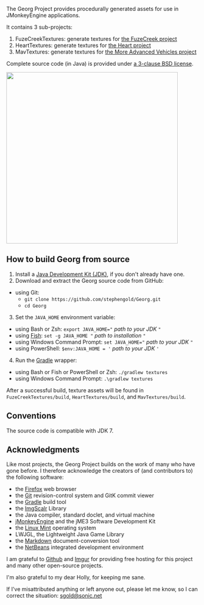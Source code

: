 The Georg Project provides procedurally generated assets
for use in JMonkeyEngine applications.

It contains 3 sub-projects:

1. FuzeCreekTextures: generate textures for [the FuzeCreek project][fuzecreek]
2. HeartTextures: generate textures for [the Heart project][heart]
3. MavTextures: generate textures for [the More Advanced Vehicles project][mav]

Complete source code (in Java) is provided under
[a 3-clause BSD license][license].

<img height="450" src="https://i.imgur.com/4B5J8jU.png">

<a name="build"></a>

## How to build Georg from source

1. Install a [Java Development Kit (JDK)][adoptium],
   if you don't already have one.
2. Download and extract the Georg source code from GitHub:
  + using Git:
    + `git clone https://github.com/stephengold/Georg.git`
    + `cd Georg`
3. Set the `JAVA_HOME` environment variable:
  + using Bash or Zsh: `export JAVA_HOME="` *path to your JDK* `"`
  + using [Fish]: `set -g JAVA_HOME "` *path to installation* `"`
  + using Windows Command Prompt: `set JAVA_HOME="` *path to your JDK* `"`
  + using PowerShell: `$env:JAVA_HOME = '` *path to your JDK* `'`
4. Run the [Gradle] wrapper:
  + using Bash or Fish or PowerShell or Zsh: `./gradlew textures`
  + using Windows Command Prompt: `.\gradlew textures`

After a successful build,
texture assets will be found in `FuzeCreekTextures/build`,
`HeartTextures/build`, and `MavTextures/build`.

<a name="conventions"></a>

## Conventions

The source code is compatible with JDK 7.


<a name="acks"></a>

## Acknowledgments

Like most projects, the Georg Project builds on the work of many who
have gone before.  I therefore acknowledge the creators of (and contributors to)
the following software:

+ the [Firefox] web browser
+ the [Git] revision-control system and GitK commit viewer
+ the [Gradle] build tool
+ the [ImgScalr] Library
+ the Java compiler, standard doclet, and virtual machine
+ [jMonkeyEngine][jme] and the jME3 Software Development Kit
+ the [Linux Mint][mint] operating system
+ LWJGL, the Lightweight Java Game Library
+ the [Markdown] document-conversion tool
+ the [NetBeans] integrated development environment

I am grateful to [Github] and [Imgur]
for providing free hosting for this project
and many other open-source projects.

I'm also grateful to my dear Holly, for keeping me sane.

If I've misattributed anything or left anyone out, please let me know, so I can
correct the situation: sgold@sonic.net


[adoptium]: https://adoptium.net/releases.html "Adoptium Project"
[ant]: https://ant.apache.org "Apache Ant Project"
[bsd3]: https://opensource.org/licenses/BSD-3-Clause "3-Clause BSD License"
[firefox]: https://www.mozilla.org/en-US/firefox "Firefox"
[fish]: https://fishshell.com/ "Fish command-line shell"
[fuzecreek]: https://github.com/stephengold/FuzeCreek "Fuze Creek Project"
[git]: https://git-scm.com "Git"
[github]: https://github.com "GitHub"
[gradle]: https://gradle.org "Gradle Project"
[heart]: https://github.com/stephengold/Heart "Heart Project"
[imgscalr]: https://github.com/rkalla/imgscalr "ImgScalr Library"
[imgur]: https://imgur.com/ "Imgur"
[jme]: https://jmonkeyengine.org "jMonkeyEngine Project"
[license]: https://github.com/stephengold/Georg/blob/master/LICENSE "Georg license"
[markdown]: https://daringfireball.net/projects/markdown "Markdown Project"
[mav]: https://github.com/stephengold/jme-vehicles "More Advanced Vehicles Project"
[minie]: https://github.com/stephengold/Minie "Minie Project"
[mint]: https://linuxmint.com "Linux Mint Project"
[netbeans]: https://netbeans.org "NetBeans Project"
[utilities]: https://github.com/stephengold/jme3-utilities "Jme3-utilities Project"
